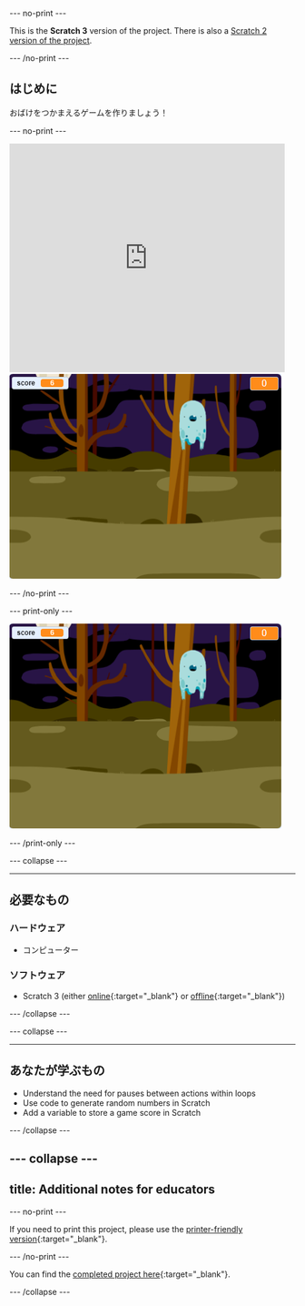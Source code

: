 \--- no-print \---

This is the **Scratch 3** version of the project. There is also a [Scratch 2 version of the project](https://projects.raspberrypi.org/en/projects/ghostbusters-scratch2).

\--- /no-print \---

## はじめに

おばけをつかまえるゲームを作りましょう！

\--- no-print \---

<div class="scratch-preview">
  <iframe allowtransparency="true" width="485" height="402" src="https://scratch.mit.edu/projects/embed/276874679/?autostart=false" frameborder="0" scrolling="no"></iframe>
  <img src="images/showcase-static.png">
</div>

\--- /no-print \---

\--- print-only \---

![showcase](images/showcase-static.png)

\--- /print-only \---

\--- collapse \---

* * *

## 必要なもの

### ハードウェア

- コンピューター

### ソフトウェア

- Scratch 3 (either [online](http://rpf.io/scratchon){:target="_blank"} or [offline](http://rpf.io/scratchoff){:target="_blank"})

\--- /collapse \---

\--- collapse \---

* * *

## あなたが学ぶもの

- Understand the need for pauses between actions within loops
- Use code to generate random numbers in Scratch
- Add a variable to store a game score in Scratch

\--- /collapse \---

## \--- collapse \---

## title: Additional notes for educators

\--- no-print \---

If you need to print this project, please use the [printer-friendly version](https://projects.raspberrypi.org/en/projects/ghostbusters/print){:target="_blank"}.

\--- /no-print \---

You can find the [completed project here](http://rpf.io/p/en/ghostbusters-get){:target="_blank"}.

\--- /collapse \---